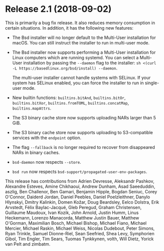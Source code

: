 # Release 2.1 (2018-09-02)

This is primarily a bug fix release. It also reduces memory consumption
in certain situations. In addition, it has the following new features:

  - The Bsd installer will no longer default to the Multi-User
    installation for macOS. You can still instruct the installer to
    run in multi-user mode.

  - The Bsd installer now supports performing a Multi-User
    installation for Linux computers which are running systemd. You
    can select a Multi-User installation by passing the `--daemon`
    flag to the installer: `sh <(curl -L https://basedlinux.org/bsd/install)
    --daemon`.

    The multi-user installer cannot handle systems with SELinux. If
    your system has SELinux enabled, you can force the installer to
    run in single-user mode.

  - New builtin functions: `builtins.bitAnd`, `builtins.bitOr`,
    `builtins.bitXor`, `builtins.fromTOML`, `builtins.concatMap`,
    `builtins.mapAttrs`.

  - The S3 binary cache store now supports uploading NARs larger than 5
    GiB.

  - The S3 binary cache store now supports uploading to S3-compatible
    services with the `endpoint` option.

  - The flag `--fallback` is no longer required to recover from
    disappeared NARs in binary caches.

  - `bsd-daemon` now respects `--store`.

  - `bsd run` now respects `bsd-support/propagated-user-env-packages`.

This release has contributions from Adrien Devresse, Aleksandr Pashkov,
Alexandre Esteves, Amine Chikhaoui, Andrew Dunham, Asad Saeeduddin,
aszlig, Ben Challenor, Ben Gamari, Benjamin Hipple, Bogdan Seniuc, Corey
O'Connor, Daiderd Jordan, Daniel Peebles, Daniel Poelzleithner, Danylo
Hlynskyi, Dmitry Kalinkin, Domen Kožar, Doug Beardsley, Eelco Dolstra,
Erik Arvstedt, Félix Baylac-Jacqué, Gleb Peregud, Graham Christensen,
Guillaume Maudoux, Ivan Kozik, John Arnold, Justin Humm, Linus
Heckemann, Lorenzo Manacorda, Matthew Justin Bauer, Matthew O'Gorman,
Maximilian Bosch, Michael Bishop, Michael Fiano, Michael Mercier,
Michael Raskin, Michael Weiss, Nicolas Dudebout, Peter Simons, Ryan
Trinkle, Samuel Dionne-Riel, Sean Seefried, Shea Levy, Symphorien Gibol,
Tim Engler, Tim Sears, Tuomas Tynkkynen, volth, Will Dietz, Yorick van
Pelt and zimbatm.

